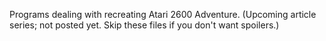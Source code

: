 Programs dealing with recreating Atari 2600 Adventure. (Upcoming article series; not posted yet. Skip these files if you don't want spoilers.)
